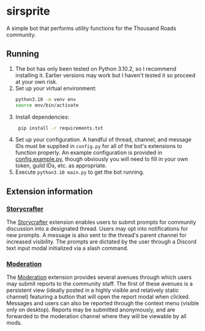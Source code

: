 # sirsprite
A simple bot that performs utility functions for the Thousand Roads community.

## Running
1. The bot has only been tested on Python 3.10.2, so I recommend installing it. 
   Earlier versions may work but I haven't tested it so proceed at your own risk.
2. Set up your virtual environment:
   ```bash
   python3.10 -m venv env
   source env/bin/activate
3. Install dependencies:
   ```bash
    pip install -r requirements.txt
4. Set up your configuration.  A handful of thread, channel, and message IDs must be supplied
   in `config.py` for all of the bot's extensions to function properly.  An example configuration
   is provided in [config.example.py](config.example.py), though obviously you will need to fill in
   your own token, guild IDs, etc. as appropriate.
5. Execute `python3.10 main.py` to get the bot running.

## Extension information
### [Storycrafter](cogs/storycrafter.py)
The [Storycrafter](cogs/storycrafter.py) extension enables users to submit prompts for community discussion into
a designated thread.  Users may opt into notifications for new prompts.
A message is also sent to the thread's parent channel for increased visibility.
The prompts are dictated by the user through a Discord text input modal initialized via a slash command.
### [Moderation](cogs/moderation.py)
The [Moderation](cogs/moderation.py) extension provides several avenues through which users may submit reports
to the community staff. The first of these avenues is a persistent view (ideally posted in a highly visible and
relatively static channel) featuring a button that will open the report modal when clicked.
Messages and users can also be reported through  the context menu (visible only on desktop). 
Reports may be submitted anonymously, and are forwarded to the moderation channel where they will be viewable by all mods.
